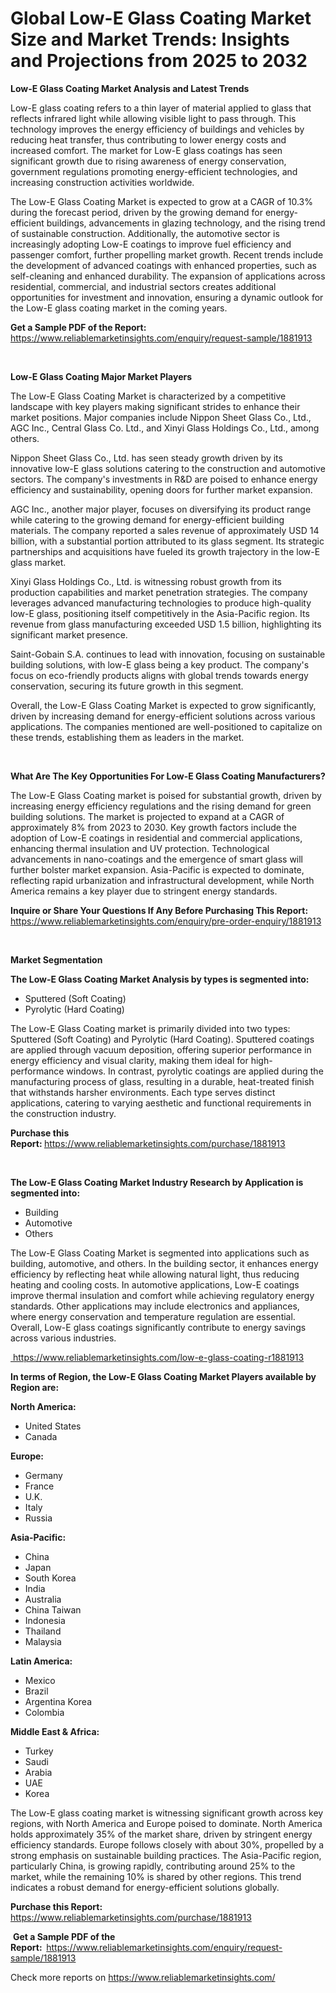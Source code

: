 <p><h1>Global Low-E Glass Coating Market Size and Market Trends: Insights and Projections from 2025 to 2032</h1></p><p><strong>Low-E Glass Coating Market Analysis and Latest Trends</strong></p>
<p><p>Low-E glass coating refers to a thin layer of material applied to glass that reflects infrared light while allowing visible light to pass through. This technology improves the energy efficiency of buildings and vehicles by reducing heat transfer, thus contributing to lower energy costs and increased comfort. The market for Low-E glass coatings has seen significant growth due to rising awareness of energy conservation, government regulations promoting energy-efficient technologies, and increasing construction activities worldwide.</p><p>The Low-E Glass Coating Market is expected to grow at a CAGR of 10.3% during the forecast period, driven by the growing demand for energy-efficient buildings, advancements in glazing technology, and the rising trend of sustainable construction. Additionally, the automotive sector is increasingly adopting Low-E coatings to improve fuel efficiency and passenger comfort, further propelling market growth. Recent trends include the development of advanced coatings with enhanced properties, such as self-cleaning and enhanced durability. The expansion of applications across residential, commercial, and industrial sectors creates additional opportunities for investment and innovation, ensuring a dynamic outlook for the Low-E glass coating market in the coming years.</p></p>
<p><strong>Get a Sample PDF of the Report:&nbsp;</strong> <a href="https://www.reliablemarketinsights.com/enquiry/request-sample/1881913?utm_campaign=3214&utm_medium=2&utm_source=Github&utm_content=ia&utm_term=03042025&utm_id=low-e-glass-coating">https://www.reliablemarketinsights.com/enquiry/request-sample/1881913</a></p>
<p>&nbsp;</p>
<p><strong>Low-E Glass Coating Major Market Players</strong></p>
<p><p>The Low-E Glass Coating Market is characterized by a competitive landscape with key players making significant strides to enhance their market positions. Major companies include Nippon Sheet Glass Co., Ltd., AGC Inc., Central Glass Co. Ltd., and Xinyi Glass Holdings Co., Ltd., among others.</p><p>Nippon Sheet Glass Co., Ltd. has seen steady growth driven by its innovative low-E glass solutions catering to the construction and automotive sectors. The company's investments in R&D are poised to enhance energy efficiency and sustainability, opening doors for further market expansion.</p><p>AGC Inc., another major player, focuses on diversifying its product range while catering to the growing demand for energy-efficient building materials. The company reported a sales revenue of approximately USD 14 billion, with a substantial portion attributed to its glass segment. Its strategic partnerships and acquisitions have fueled its growth trajectory in the low-E glass market.</p><p>Xinyi Glass Holdings Co., Ltd. is witnessing robust growth from its production capabilities and market penetration strategies. The company leverages advanced manufacturing technologies to produce high-quality low-E glass, positioning itself competitively in the Asia-Pacific region. Its revenue from glass manufacturing exceeded USD 1.5 billion, highlighting its significant market presence.</p><p>Saint-Gobain S.A. continues to lead with innovation, focusing on sustainable building solutions, with low-E glass being a key product. The company's focus on eco-friendly products aligns with global trends towards energy conservation, securing its future growth in this segment.</p><p>Overall, the Low-E Glass Coating Market is expected to grow significantly, driven by increasing demand for energy-efficient solutions across various applications. The companies mentioned are well-positioned to capitalize on these trends, establishing them as leaders in the market.</p></p>
<p>&nbsp;</p>
<p><strong>What Are The Key Opportunities For Low-E Glass Coating Manufacturers?</strong></p>
<p><p>The Low-E Glass Coating market is poised for substantial growth, driven by increasing energy efficiency regulations and the rising demand for green building solutions. The market is projected to expand at a CAGR of approximately 8% from 2023 to 2030. Key growth factors include the adoption of Low-E coatings in residential and commercial applications, enhancing thermal insulation and UV protection. Technological advancements in nano-coatings and the emergence of smart glass will further bolster market expansion. Asia-Pacific is expected to dominate, reflecting rapid urbanization and infrastructural development, while North America remains a key player due to stringent energy standards.</p></p>
<p><strong>Inquire or Share Your Questions If Any Before Purchasing This Report:</strong> <a href="https://www.reliablemarketinsights.com/enquiry/pre-order-enquiry/1881913?utm_campaign=3214&utm_medium=2&utm_source=Github&utm_content=ia&utm_term=03042025&utm_id=low-e-glass-coating">https://www.reliablemarketinsights.com/enquiry/pre-order-enquiry/1881913</a></p>
<p>&nbsp;</p>
<p><strong>Market Segmentation</strong></p>
<p><strong>The Low-E Glass Coating Market Analysis by types is segmented into:</strong></p>
<p><ul><li>Sputtered (Soft Coating)</li><li>Pyrolytic (Hard Coating)</li></ul></p>
<p><p>The Low-E Glass Coating market is primarily divided into two types: Sputtered (Soft Coating) and Pyrolytic (Hard Coating). Sputtered coatings are applied through vacuum deposition, offering superior performance in energy efficiency and visual clarity, making them ideal for high-performance windows. In contrast, pyrolytic coatings are applied during the manufacturing process of glass, resulting in a durable, heat-treated finish that withstands harsher environments. Each type serves distinct applications, catering to varying aesthetic and functional requirements in the construction industry.</p></p>
<p><strong>Purchase this Report:&nbsp;</strong><a href="https://www.reliablemarketinsights.com/purchase/1881913?utm_campaign=3214&utm_medium=2&utm_source=Github&utm_content=ia&utm_term=03042025&utm_id=low-e-glass-coating">https://www.reliablemarketinsights.com/purchase/1881913</a></p>
<p>&nbsp;</p>
<p><strong>The Low-E Glass Coating Market Industry Research by Application is segmented into:</strong></p>
<p><ul><li>Building</li><li>Automotive</li><li>Others</li></ul></p>
<p><p>The Low-E Glass Coating Market is segmented into applications such as building, automotive, and others. In the building sector, it enhances energy efficiency by reflecting heat while allowing natural light, thus reducing heating and cooling costs. In automotive applications, Low-E coatings improve thermal insulation and comfort while achieving regulatory energy standards. Other applications may include electronics and appliances, where energy conservation and temperature regulation are essential. Overall, Low-E glass coatings significantly contribute to energy savings across various industries.</p></p>
<p><a href="https://www.reliablemarketinsights.com/low-e-glass-coating-r1881913?utm_campaign=3214&utm_medium=2&utm_source=Github&utm_content=ia&utm_term=03042025&utm_id=low-e-glass-coating">&nbsp;https://www.reliablemarketinsights.com/low-e-glass-coating-r1881913</a></p>
<p><strong>In terms of Region, the Low-E Glass Coating Market Players available by Region are:</strong></p>
<p>
    <p> <strong> North America: </strong>
        <ul>
            <li>United States</li>
            <li>Canada</li>
        </ul>
        </p> 
    <p> <strong> Europe: </strong>
        <ul>
            <li>Germany</li>
            <li>France</li>
            <li>U.K.</li>
            <li>Italy</li>
            <li>Russia</li>
        </ul>
        </p> 
    <p> <strong> Asia-Pacific: </strong>
        <ul>
            <li>China</li>
            <li>Japan</li>
            <li>South Korea</li>
            <li>India</li>
            <li>Australia</li>
            <li>China Taiwan</li>
            <li>Indonesia</li>
            <li>Thailand</li>
            <li>Malaysia</li>
        </ul>
        </p> 
    <p> <strong> Latin America: </strong>
        <ul>
            <li>Mexico</li>
            <li>Brazil</li>
            <li>Argentina Korea</li>
            <li>Colombia</li>
        </ul>
        </p> 
    <p> <strong> Middle East & Africa: </strong>
        <ul>
            <li>Turkey</li>
            <li>Saudi</li>
            <li>Arabia</li>
            <li>UAE</li>
            <li>Korea</li>
        </ul>
    </p>
    </p>
<p><p>The Low-E glass coating market is witnessing significant growth across key regions, with North America and Europe poised to dominate. North America holds approximately 35% of the market share, driven by stringent energy efficiency standards. Europe follows closely with about 30%, propelled by a strong emphasis on sustainable building practices. The Asia-Pacific region, particularly China, is growing rapidly, contributing around 25% to the market, while the remaining 10% is shared by other regions. This trend indicates a robust demand for energy-efficient solutions globally.</p></p>
<p><strong>Purchase this Report: </strong><a href="https://www.reliablemarketinsights.com/purchase/1881913?utm_campaign=3214&utm_medium=2&utm_source=Github&utm_content=ia&utm_term=03042025&utm_id=low-e-glass-coating">https://www.reliablemarketinsights.com/purchase/1881913</a></p>
<p>&nbsp;<strong>Get a Sample PDF of the Report:&nbsp;&nbsp;</strong><a href="https://www.reliablemarketinsights.com/enquiry/request-sample/1881913?utm_campaign=3214&utm_medium=2&utm_source=Github&utm_content=ia&utm_term=03042025&utm_id=low-e-glass-coating">https://www.reliablemarketinsights.com/enquiry/request-sample/1881913</a></p>
<p><strong></strong></p>
<p>Check more reports on <a href="https://www.reliablemarketinsights.com/?utm_campaign=3214&utm_medium=2&utm_source=Github&utm_content=ia&utm_term=03042025&utm_id=low-e-glass-coating">https://www.reliablemarketinsights.com/</a></p>